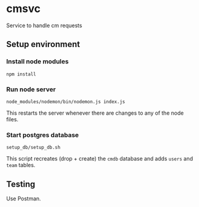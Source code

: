 # cmsvc
Service to handle cm requests

## Setup environment

### Install node modules
```
npm install
```

### Run node server
```
node_modules/nodemon/bin/nodemon.js index.js
```
This restarts the server whenever there are changes to any of the node files.

### Start postgres database
```
setup_db/setup_db.sh 
```
This script recreates (drop + create) the `cmdb` database and adds `users` and `team` tables.

## Testing

Use Postman.
